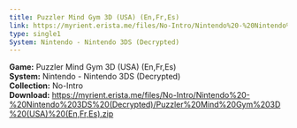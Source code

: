 ```yaml
---
title: Puzzler Mind Gym 3D (USA) (En,Fr,Es)
link: https://myrient.erista.me/files/No-Intro/Nintendo%20-%20Nintendo%203DS%20(Decrypted)/Puzzler%20Mind%20Gym%203D%20(USA)%20(En,Fr,Es).zip
type: single1
System: Nintendo - Nintendo 3DS (Decrypted)
---
```

<b>Game:</b> Puzzler Mind Gym 3D (USA) (En,Fr,Es)<br>
<b>System:</b> Nintendo - Nintendo 3DS (Decrypted)<br>
<b>Collection:</b> No-Intro<br>
<b>Download:</b> https://myrient.erista.me/files/No-Intro/Nintendo%20-%20Nintendo%203DS%20(Decrypted)/Puzzler%20Mind%20Gym%203D%20(USA)%20(En,Fr,Es).zip